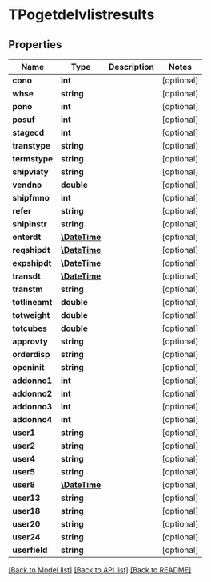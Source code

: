 # TPogetdelvlistresults

## Properties
Name | Type | Description | Notes
------------ | ------------- | ------------- | -------------
**cono** | **int** |  | [optional] 
**whse** | **string** |  | [optional] 
**pono** | **int** |  | [optional] 
**posuf** | **int** |  | [optional] 
**stagecd** | **int** |  | [optional] 
**transtype** | **string** |  | [optional] 
**termstype** | **string** |  | [optional] 
**shipviaty** | **string** |  | [optional] 
**vendno** | **double** |  | [optional] 
**shipfmno** | **int** |  | [optional] 
**refer** | **string** |  | [optional] 
**shipinstr** | **string** |  | [optional] 
**enterdt** | [**\DateTime**](\DateTime.md) |  | [optional] 
**reqshipdt** | [**\DateTime**](\DateTime.md) |  | [optional] 
**expshipdt** | [**\DateTime**](\DateTime.md) |  | [optional] 
**transdt** | [**\DateTime**](\DateTime.md) |  | [optional] 
**transtm** | **string** |  | [optional] 
**totlineamt** | **double** |  | [optional] 
**totweight** | **double** |  | [optional] 
**totcubes** | **double** |  | [optional] 
**approvty** | **string** |  | [optional] 
**orderdisp** | **string** |  | [optional] 
**openinit** | **string** |  | [optional] 
**addonno1** | **int** |  | [optional] 
**addonno2** | **int** |  | [optional] 
**addonno3** | **int** |  | [optional] 
**addonno4** | **int** |  | [optional] 
**user1** | **string** |  | [optional] 
**user2** | **string** |  | [optional] 
**user4** | **string** |  | [optional] 
**user5** | **string** |  | [optional] 
**user8** | [**\DateTime**](\DateTime.md) |  | [optional] 
**user13** | **string** |  | [optional] 
**user18** | **string** |  | [optional] 
**user20** | **string** |  | [optional] 
**user24** | **string** |  | [optional] 
**userfield** | **string** |  | [optional] 

[[Back to Model list]](../README.md#documentation-for-models) [[Back to API list]](../README.md#documentation-for-api-endpoints) [[Back to README]](../README.md)


